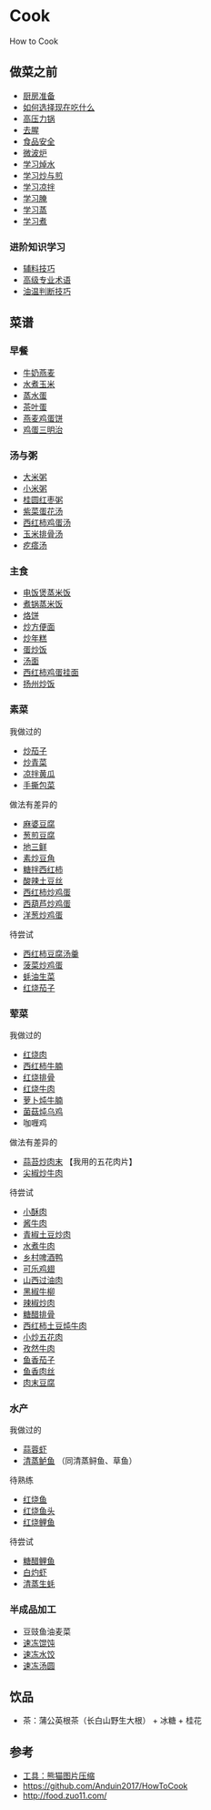 # Cook

How to Cook

## 做菜之前

- [厨房准备](./tips/厨房准备.md)
- [如何选择现在吃什么](./tips/如何选择现在吃什么.md)
- [高压力锅](./tips/learn/高压力锅.md)
- [去腥](./tips/learn/去腥.md)
- [食品安全](./tips/learn/食品安全.md)
- [微波炉](./tips/learn/微波炉.md)
- [学习焯水](./tips/learn/学习焯水.md)
- [学习炒与煎](./tips/learn/学习炒与煎.md)
- [学习凉拌](./tips/learn/学习凉拌.md)
- [学习腌](./tips/learn/学习腌.md)
- [学习蒸](./tips/learn/学习蒸.md)
- [学习煮](./tips/learn/学习煮.md)

### 进阶知识学习

- [辅料技巧](./tips/advanced/辅料技巧.md)
- [高级专业术语](./tips/advanced/高级专业术语.md)
- [油温判断技巧](./tips/advanced/油温判断技巧.md)

## 菜谱

### 早餐

- [牛奶燕麦](./dishes/breakfast/牛奶燕麦.md)
- [水煮玉米](./dishes/breakfast/水煮玉米.md)
- [蒸水蛋](./dishes/breakfast/蒸水蛋.md)
- [茶叶蛋](./dishes/breakfast/茶叶蛋.md)
- [燕麦鸡蛋饼](./dishes/breakfast/燕麦鸡蛋饼.md)
- [鸡蛋三明治](./dishes/breakfast/鸡蛋三明治.md)

### 汤与粥

- [大米粥](./dishes/soup/大米粥.md)
- [小米粥](./dishes/soup/小米粥.md)
- [桂圆红枣粥](./dishes/soup/桂圆红枣粥.md)
- [紫菜蛋花汤](./dishes/soup/紫菜蛋花汤.md)
- [西红柿鸡蛋汤](./dishes/soup/西红柿鸡蛋汤.md)
- [玉米排骨汤](./dishes/soup/玉米排骨汤/玉米排骨汤.md)
- [疙瘩汤](./dishes/soup/疙瘩汤/疙瘩汤.md)

### 主食

- [电饭煲蒸米饭](./dishes/staple/米饭/电饭煲蒸米饭.md)
- [煮锅蒸米饭](./dishes/staple/米饭/煮锅蒸米饭.md)
- [烙饼](./dishes/staple/烙饼/烙饼.md)
- [炒方便面](./dishes/staple/炒方便面.md)
- [炒年糕](./dishes/staple/炒年糕.md)
- [蛋炒饭](./dishes/staple/蛋炒饭.md)
- [汤面](./dishes/staple/汤面.md)
- [西红柿鸡蛋挂面](./dishes/staple/西红柿鸡蛋挂面/西红柿鸡蛋挂面.md)
- [扬州炒饭](./dishes/staple/扬州炒饭/扬州炒饭.md)

### 素菜

我做过的

- [炒茄子](./dishes/vegetable_dish/炒茄子.md)
- [炒青菜](./dishes/vegetable_dish/炒青菜.md)
- [凉拌黄瓜](./dishes/vegetable_dish/凉拌黄瓜.md)
- [手撕包菜](./dishes/vegetable_dish/手撕包菜/手撕包菜.md)

做法有差异的

- [麻婆豆腐](./dishes/vegetable_dish/麻婆豆腐/麻婆豆腐.md)
- [葱煎豆腐](./dishes/vegetable_dish/葱煎豆腐.md)
- [地三鲜](./dishes/vegetable_dish/地三鲜.md)
- [素炒豆角](./dishes/vegetable_dish/素炒豆角.md)
- [糖拌西红柿](./dishes/vegetable_dish/糖拌西红柿/糖拌西红柿.md)
- [酸辣土豆丝](./dishes/vegetable_dish/酸辣土豆丝.md)
- [西红柿炒鸡蛋](./dishes/vegetable_dish/西红柿炒鸡蛋.md)
- [西葫芦炒鸡蛋](./dishes/vegetable_dish/西葫芦炒鸡蛋/西葫芦炒鸡蛋.md)
- [洋葱炒鸡蛋](./dishes/vegetable_dish/洋葱炒鸡蛋/洋葱炒鸡蛋.md)

待尝试

- [西红柿豆腐汤羹](./dishes/vegetable_dish/西红柿豆腐汤羹/西红柿豆腐汤羹.md)
- [菠菜炒鸡蛋](./dishes/vegetable_dish/菠菜炒鸡蛋/菠菜炒鸡蛋.md)
- [蚝油生菜](./dishes/vegetable_dish/蚝油生菜.md)
- [红烧茄子](./dishes/vegetable_dish/红烧茄子.md)

### 荤菜

我做过的

- [红烧肉](./dishes/meat_dish/红烧肉/红烧肉.md)
- [西红柿牛腩](./dishes/meat_dish/西红柿牛腩/西红柿牛腩.md)
- [红烧排骨](./dishes/meat_dish/红烧排骨/红烧排骨.md)
- [红烧牛肉](./dishes/meat_dish/红烧牛肉/红烧牛肉.md)
- [萝卜炖牛腩](./dishes/meat_dish/萝卜炖牛腩.md)
- [菌菇炖乌鸡](./dishes/meat_dish/菌菇炖乌鸡.md)
- 咖喱鸡

做法有差异的

- [蒜苔炒肉末](./dishes/meat_dish/蒜苔炒肉末.md) 【我用的五花肉片】
- [尖椒炒牛肉](./dishes/meat_dish/尖椒炒牛肉.md)

待尝试

- [小酥肉](./dishes/meat_dish/小酥肉.md)
- [酱牛肉](./dishes/meat_dish/酱牛肉/酱牛肉.md)
- [青椒土豆炒肉](./dishes/meat_dish/青椒土豆炒肉/青椒土豆炒肉.md)
- [水煮牛肉](./dishes/meat_dish/水煮牛肉/水煮牛肉.md)
- [乡村啤酒鸭](./dishes/meat_dish/乡村啤酒鸭.md)
- [可乐鸡翅](./dishes/meat_dish/可乐鸡翅.md)
- [山西过油肉](./dishes/meat_dish/山西过油肉.md)
- [黑椒牛柳](./dishes/meat_dish/黑椒牛柳/黑椒牛柳.md)
- [辣椒炒肉](./dishes/meat_dish/辣椒炒肉.md)
- [糖醋排骨](./dishes/meat_dish/糖醋排骨/糖醋排骨.md)
- [西红柿土豆炖牛肉](./dishes/meat_dish/西红柿土豆炖牛肉/西红柿土豆炖牛肉.md)
- [小炒五花肉](./dishes/meat_dish/小炒肉/小炒五花肉.md)
- [孜然牛肉](./dishes/meat_dish/孜然牛肉.md)
- [鱼香茄子](./dishes/meat_dish/鱼香茄子/鱼香茄子.md)
- [鱼香肉丝](./dishes/meat_dish/鱼香肉丝.md)
- [肉末豆腐](./dishes/meat_dish/肉末豆腐/肉末豆腐.md)

### 水产

我做过的

- [蒜蓉虾](./dishes/aquatic/蒜蓉虾/蒜蓉虾.md)
- [清蒸鲈鱼](./dishes/aquatic/清蒸鲈鱼/清蒸鲈鱼.md) （同清蒸鲟鱼、草鱼）

待熟练

- [红烧鱼](./dishes/aquatic/红烧鱼.md)
- [红烧鱼头](./dishes/aquatic/红烧鱼头.md)
- [红烧鲤鱼](./dishes/aquatic/红烧鲤鱼.md)

待尝试

- [糖醋鲤鱼](./dishes/aquatic/糖醋鲤鱼/糖醋鲤鱼.md)
- [白灼虾](./dishes/aquatic/白灼虾/白灼虾.md)
- [清蒸生蚝](./dishes/aquatic/清蒸生蚝.md)

### 半成品加工

- 豆豉鱼油麦菜
- [速冻馄饨](./dishes/semi-finished/速冻馄饨.md)
- [速冻水饺](./dishes/semi-finished/速冻水饺.md)
- [速冻汤圆](./dishes/semi-finished/速冻汤圆/速冻汤圆.md)

## 饮品

- 茶：蒲公英根茶（长白山野生大根） + 冰糖 + 桂花

## 参考

- [工具：熊猫图片压缩](https://tinify.cn/)
- https://github.com/Anduin2017/HowToCook
- http://food.zuo11.com/
